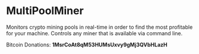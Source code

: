 # MultiPoolMiner
Monitors crypto mining pools in real-time in order to find the most profitable for your machine. Controls any miner that is available via command line. 

Bitcoin Donations: **1MsrCoAt8qM53HUMsUxvy9gMj3QVbHLazH**
